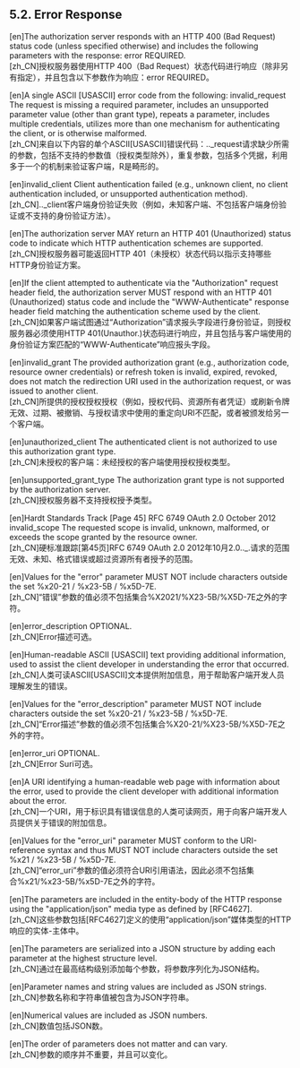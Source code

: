 ## 5.2. Error Response  

[en]The authorization server responds with an HTTP 400 (Bad Request) status code (unless specified otherwise) and includes the following parameters with the response: error REQUIRED.  
[zh_CN]授权服务器使用HTTP 400（Bad Request）状态代码进行响应（除非另有指定），并且包含以下参数作为响应：error REQUIRED。  
  

[en]A single ASCII [USASCII] error code from the following: invalid_request The request is missing a required parameter, includes an unsupported parameter value (other than grant type), repeats a parameter, includes multiple credentials, utilizes more than one mechanism for authenticating the client, or is otherwise malformed.  
[zh_CN]来自以下内容的单个ASCII[USASCII]错误代码：.._request请求缺少所需的参数，包括不支持的参数值（授权类型除外），重复参数，包括多个凭据，利用多于一个的机制来验证客户端，R是畸形的。  
  

[en]invalid_client Client authentication failed (e.g., unknown client, no client authentication included, or unsupported authentication method).  
[zh_CN].._client客户端身份验证失败（例如，未知客户端、不包括客户端身份验证或不支持的身份验证方法）。  
  

[en]The authorization server MAY return an HTTP 401 (Unauthorized) status code to indicate which HTTP authentication schemes are supported.  
[zh_CN]授权服务器可能返回HTTP 401（未授权）状态代码以指示支持哪些HTTP身份验证方案。  
  

[en]If the client attempted to authenticate via the "Authorization" request header field, the authorization server MUST respond with an HTTP 401 (Unauthorized) status code and include the "WWW-Authenticate" response header field matching the authentication scheme used by the client.  
[zh_CN]如果客户端试图通过“Authorization”请求报头字段进行身份验证，则授权服务器必须使用HTTP 401(Unauthor.)状态码进行响应，并且包括与客户端使用的身份验证方案匹配的“WWW-Authenticate”响应报头字段。  
  

[en]invalid_grant The provided authorization grant (e.g., authorization code, resource owner credentials) or refresh token is invalid, expired, revoked, does not match the redirection URI used in the authorization request, or was issued to another client.  
[zh_CN]所提供的授权授权授权（例如，授权代码、资源所有者凭证）或刷新令牌无效、过期、被撤销、与授权请求中使用的重定向URI不匹配，或者被颁发给另一个客户端。  
  

[en]unauthorized_client The authenticated client is not authorized to use this authorization grant type.  
[zh_CN]未授权的客户端：未经授权的客户端使用授权授权类型。  
  

[en]unsupported_grant_type The authorization grant type is not supported by the authorization server.  
[zh_CN]授权服务器不支持授权授予类型。  
  

[en]Hardt Standards Track [Page 45] RFC 6749 OAuth 2.0 October 2012 invalid_scope The requested scope is invalid, unknown, malformed, or exceeds the scope granted by the resource owner.  
[zh_CN]硬标准跟踪[第45页]RFC 6749 OAuth 2.0 2012年10月2.0.._.请求的范围无效、未知、格式错误或超过资源所有者授予的范围。  
  

[en]Values for the "error" parameter MUST NOT include characters outside the set %x20-21 / %x23-5B / %x5D-7E.  
[zh_CN]“错误”参数的值必须不包括集合%X2021/%X23-5B/%X5D-7E之外的字符。  
  

[en]error_description OPTIONAL.  
[zh_CN]Error描述可选。  
  

[en]Human-readable ASCII [USASCII] text providing additional information, used to assist the client developer in understanding the error that occurred.  
[zh_CN]人类可读ASCII[USASCII]文本提供附加信息，用于帮助客户端开发人员理解发生的错误。  
  

[en]Values for the "error_description" parameter MUST NOT include characters outside the set %x20-21 / %x23-5B / %x5D-7E.  
[zh_CN]“Error描述”参数的值必须不包括集合%X20-21/%X23-5B/%X5D-7E之外的字符。  
  

[en]error_uri OPTIONAL.  
[zh_CN]Error Suri可选。  
  

[en]A URI identifying a human-readable web page with information about the error, used to provide the client developer with additional information about the error.  
[zh_CN]一个URI，用于标识具有错误信息的人类可读网页，用于向客户端开发人员提供关于错误的附加信息。  
  

[en]Values for the "error_uri" parameter MUST conform to the URI-reference syntax and thus MUST NOT include characters outside the set %x21 / %x23-5B / %x5D-7E.  
[zh_CN]“error_uri”参数的值必须符合URI引用语法，因此必须不包括集合%x21/%x23-5B/%x5D-7E之外的字符。  
  

[en]The parameters are included in the entity-body of the HTTP response using the "application/json" media type as defined by [RFC4627].  
[zh_CN]这些参数包括[RFC4627]定义的使用“application/json”媒体类型的HTTP响应的实体-主体中。  
  

[en]The parameters are serialized into a JSON structure by adding each parameter at the highest structure level.  
[zh_CN]通过在最高结构级别添加每个参数，将参数序列化为JSON结构。  
  

[en]Parameter names and string values are included as JSON strings.  
[zh_CN]参数名称和字符串值被包含为JSON字符串。  
  

[en]Numerical values are included as JSON numbers.  
[zh_CN]数值包括JSON数。  
  

[en]The order of parameters does not matter and can vary.  
[zh_CN]参数的顺序并不重要，并且可以变化。  
  



